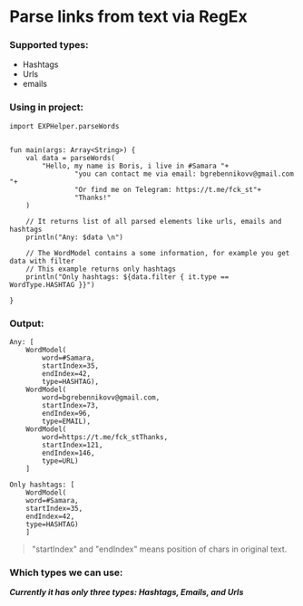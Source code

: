# Parse links from text via RegEx
### Supported types:
- Hashtags
- Urls
- emails

### Using in project:
```
import EXPHelper.parseWords


fun main(args: Array<String>) {
    val data = parseWords(
        "Hello, my name is Boris, i live in #Samara "+
                "you can contact me via email: bgrebennikovv@gmail.com "+
                "Or find me on Telegram: https://t.me/fck_st"+
                "Thanks!"
    )

    // It returns list of all parsed elements like urls, emails and hashtags
    println("Any: $data \n")

    // The WordModel contains a some information, for example you get data with filter
    // This example returns only hashtags
    println("Only hashtags: ${data.filter { it.type == WordType.HASHTAG }}")

}
```

### Output:
```
Any: [
    WordModel(
        word=#Samara, 
        startIndex=35, 
        endIndex=42, 
        type=HASHTAG),
    WordModel(
        word=bgrebennikovv@gmail.com, 
        startIndex=73, 
        endIndex=96, 
        type=EMAIL), 
    WordModel(
        word=https://t.me/fck_stThanks, 
        startIndex=121, 
        endIndex=146, 
        type=URL)
    ] 

Only hashtags: [
    WordModel(
    word=#Samara, 
    startIndex=35, 
    endIndex=42, 
    type=HASHTAG)
    ]
```
> "startIndex" and "endIndex" means position of chars in original text.


### Which types we can use:
___Currently it has only three types: Hashtags, Emails, and Urls___
